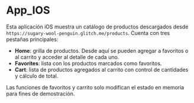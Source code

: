# App_IOS

Esta aplicación iOS muestra un catálogo de productos descargados desde `https://sugary-wool-penguin.glitch.me/products`.
Cuenta con tres pestañas principales:

- **Home**: grilla de productos. Desde aquí se pueden agregar a favoritos o al carrito y acceder al detalle de cada uno.
- **Favorites**: lista con los productos marcados como favoritos.
- **Cart**: lista de productos agregados al carrito con control de cantidades y cálculo de total.

Las funciones de favoritos y carrito solo modifican el estado en memoria para fines de demostración.

